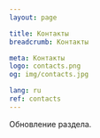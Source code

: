 ```yaml
---
layout: page

title: Контакты
breadcrumb: Контакты

meta: Контакты
logo: contacts.png
og: img/contacts.jpg

lang: ru
ref: contacts
---
```


Обновление раздела.
